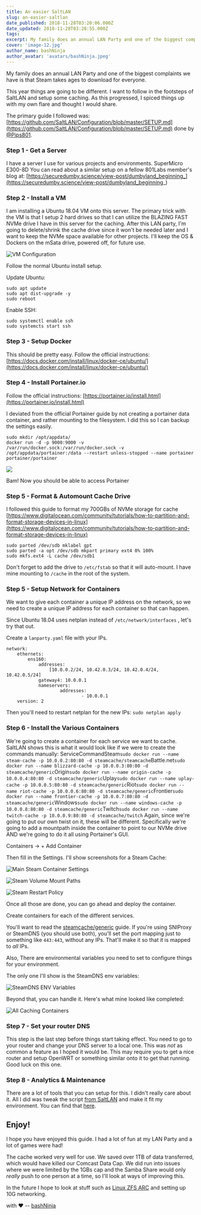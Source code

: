 ```yaml
---
title: An easier SaltLAN
slug: an-easier-saltlan
date_published: 2018-11-28T03:20:06.000Z
date_updated: 2018-11-28T03:20:55.000Z
tags:
excerpt: My family does an annual LAN Party and one of the biggest complaints we have is that Steam takes ages to download for everyone.
cover: 'image-12.jpg'
author_name: bashNinja
author_avatar: 'avatars/bashNinja.jpeg'
---
```


My family does an annual LAN Party and one of the biggest complaints we have is
that Steam takes ages to download for everyone.

This year things are going to be different. I want to follow in the footsteps of
SaltLAN and setup some caching. As this progressed, I spiced things up with my
own flare and thought I would share.

The primary guide I followed was:
[https://github.com/SaltLAN/Configuration/blob/master/SETUP.md](https://github.com/SaltLAN/Configuration/blob/master/SETUP.md)
done by [@Pips801](https://twitter.com/pips801).

### Step 1 - Get a Server

I have a server I use for various projects and environments. SuperMicro E300-8D
You can read about a similar setup on a fellow 801Labs member's blog at:
[https://securedumby.science/view-post/dumbyland_beginning_](https://securedumby.science/view-post/dumbyland_beginning_)

### Step 2 - Install a VM

I am installing a Ubuntu 18.04 VM onto this server. The primary trick with the
VM is that I setup 2 hard drives so that I can utilize the BLAZING FAST NVMe
drive I have in this server for the caching. After this LAN party, I'm going to
delete/shrink the cache drive since it won't be needed later and I want to keep
the NVMe space available for other projects. I'll keep the OS & Dockers on the
mSata drive, powered off, for future use.

![](image-4.jpg "VM Configuration")

Follow the normal Ubuntu install setup.

Update Ubuntu:

    sudo apt update
    sudo apt dist-upgrade -y
    sudo reboot

Enable SSH:

    sudo systemctl enable ssh
    sudo systemcts start ssh

### Step 3 - Setup Docker

This should be pretty easy. Follow the official instructions:
[https://docs.docker.com/install/linux/docker-ce/ubuntu/](https://docs.docker.com/install/linux/docker-ce/ubuntu/)

### Step 4 - Install Portainer.io

Follow the official instructions:
[https://portainer.io/install.html](https://portainer.io/install.html)

I deviated from the official Portainer guide by not creating a portainer data
container, and rather mounting to the filesystem. I did this so I can backup the
settings easily.

    sudo mkdir /opt/appdata/
    docker run -d -p 9000:9000 -v /var/run/docker.sock:/var/run/docker.sock -v /opt/appdata/portainer:/data --restart unless-stopped --name portainer portainer/portainer

![](image-5.jpg)

Bam! Now you should be able to access Portainer

### Step 5 - Format & Automount Cache Drive

I followed this guide to format my 700GBs of NVMe storage for cache
[https://www.digitalocean.com/community/tutorials/how-to-partition-and-format-storage-devices-in-linux](https://www.digitalocean.com/community/tutorials/how-to-partition-and-format-storage-devices-in-linux)

    sudo parted /dev/sdb mklabel gpt
    sudo parted -a opt /dev/sdb mkpart primary ext4 0% 100%
    sudo mkfs.ext4 -L cache /dev/sdb1

Don't forget to add the drive to `/etc/fstab` so that it will auto-mount. I have
mine mounting to `/cache` in the root of the system.

### Step 5 - Setup Network for Containers

We want to give each container a unique IP address on the network, so we need to
create a unique IP address for each container so that can happen.

Since Ubuntu 18.04 uses netplan instead of `/etc/network/interfaces` , let's try
that out.

Create a `lanparty.yaml` file with your IPs.

    network:
        ethernets:
            ens160:
                addresses:
                    [10.0.0.2/24, 10.42.0.3/24, 10.42.0.4/24, 10.42.0.5/24]
                gateway4: 10.0.0.1
                nameservers:
                        addresses:
                                - 10.0.0.1
        version: 2

Then you'll need to restart netplan for the new IPs: `sudo netplan apply`

### Step 6 - Install the Various Containers

We're going to create a container for each service we want to cache. SaltLAN
shows this is what it would look like if we were to create the commands
manually:
ServiceCommandSteam`sudo docker run --name steam-cache -p 10.0.0.2:80:80 -d steamcache/steamcache`Battle.net`sudo docker run --name blizzard-cache -p 10.0.0.3:80:80 -d steamcache/generic`Origin`sudo docker run --name origin-cache -p 10.0.0.4:80:80 -d steamcache/generic`Uplay`sudo docker run --name uplay-cache -p 10.0.0.5:80:80 -d steamcache/generic`Riot`sudo docker run --name riot-cache -p 10.0.0.6:80:80 -d steamcache/generic`Frontier`sudo docker run --name frontier-cache -p 10.0.0.7:80:80 -d steamcache/generic`Windows`sudo docker run --name windows-cache -p 10.0.0.8:80:80 -d steamcache/generic`Twitch`sudo docker run --name twitch-cache -p 10.0.0.9:80:80 -d steamcache/twitch`
Again, since we're going to put our own twist on it, these will be different.
Specifically we're going to add a mountpath inside the container to point to our
NVMe drive AND we're going to do it all using Portainer's GUI.

Containers -> + Add Container

Then fill in the Settings. I'll show screenshots for a Steam Cache:

![](Screenshot_2018-11-19-18.52.56_wehvoV.jpg "Main Steam Container Settings")

![](image-8.jpg "Steam Volume Mount Paths")

![](image-10.jpg "Steam Restart Policy")

Once all those are done, you can go ahead and deploy the container.

Create containers for each of the different services.

You'll want to read the
[steamcache/generic](https://github.com/steamcache/generic) guide. If you're
using SNIProxy or SteamDNS (you should use both), you'll set the port mapping
just to something like `443:443`, without any IPs. That'll make it so that it is
mapped to _all_ IPs.

Also, There are environmental variables you need to set to configure things for
your environment.

The only one I'll show is the SteamDNS env variables:

![](image-13.jpg "SteamDNS ENV Variables")

Beyond that, you can handle it. Here's what mine looked like completed:

![](image-12.jpg "All Caching Containers")

### Step 7 - Set your router DNS

This step is the last step before things start taking effect. You need to go to
your router and change your DNS server to a local one. This was _not_ as common
a feature as I hoped it would be. This may require you to get a nice router and
setup OpenWRT or something similar onto it to get that running. Good luck on
this one.

### Step 8 - Analytics & Maintenance

There are a lot of tools that you can setup for this. I didn't really care about
it. All I did was tweak the script
[from SaltLAN](https://github.com/SaltLAN/Configuration/blob/master/scripts/saltlan)
and make it fit my environment. You can find that
[here](https://gist.github.com/miketweaver/9f8e60db3ee5cbe7dd0cde6b88184956).

## Enjoy!

I hope you have enjoyed this guide. I had a lot of fun at my LAN Party and a lot
of games were had!

The cache worked very well for use. We saved over 1TB of data transferred, which
would have killed our Comcast Data Cap. We did run into issues where we were
limited by the 1GBs cap and the Samba Share would only _really_ push to one
person at a time, so I'll look at ways of improving this.

In the future I hope to look at stuff such as
[Linux ZFS ARC](https://pthree.org/2012/12/07/zfs-administration-part-iv-the-adjustable-replacement-cache/)
and setting up 10G networking.

with ❤️️ -- [bashNinja](https://twitter.com/_bashNinja)
